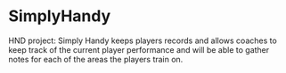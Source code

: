 # SimplyHandy
HND project: Simply Handy keeps players records and allows coaches to keep track of the current player performance and will be able to gather notes for each of the areas the players train on.

